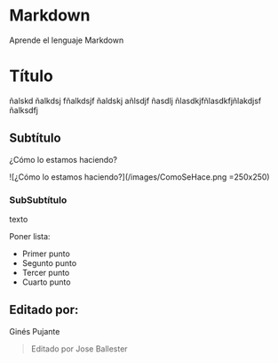 # Markdown
Aprende el lenguaje Markdown

# Título
ñalskd ñalkdsj fñalkdsjf ñaldskj añlsdjf 
ñasdlj ñlasdkjfñlasdkfjñlakdjsf ñalksdfj


## Subtítulo
¿Cómo lo estamos haciendo?

![¿Cómo lo estamos haciendo?](/images/ComoSeHace.png =250x250)


### SubSubtítulo
texto

Poner lista:
- Primer punto
- Segunto punto
- Tercer punto
- Cuarto punto

## Editado por:

Ginés Pujante
> Editado por Jose Ballester
